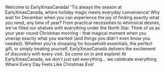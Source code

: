 Welcome to EarlyXmasCanada!
'Tis always the season at EarlyXmasCanada, where holiday magic meets everyday convenience!
Why wait for December when you can experience the joy of finding exactly what you need, any time of year? From practical necessities to whimsical desires, we've filled our shelves with everything under the North Star.
Think of us as your year-round Christmas morning - that magical moment when you unwrap exactly what you wanted (and things you didn't even know you needed). Whether you're shopping for household essentials, the perfect gift, or simply treating yourself, EarlyXmasCanada delivers the excitement of discovery with every visit.
So come on in and explore! At EarlyXmasCanada, we don't just sell everything... we celebrate everything.
Where Every Day Feels Like Christmas Eve!
